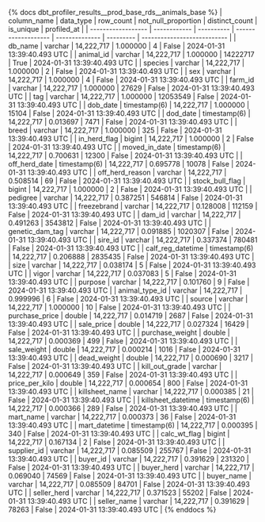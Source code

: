 {% docs dbt_profiler_results__prod_base_rds__animals_base  %}
| column_name        | data_type    |  row_count | not_null_proportion | distinct_count | is_unique | profiled_at                 |
| ------------------ | ------------ | ---------- | ------------------- | -------------- | --------- | --------------------------- |
| db_name            | varchar      | 14,222,717 |            1.000000 |              4 |     False | 2024-01-31 13:39:40.493 UTC |
| animal_id          | varchar      | 14,222,717 |            1.000000 |       14222717 |      True | 2024-01-31 13:39:40.493 UTC |
| species            | varchar      | 14,222,717 |            1.000000 |              2 |     False | 2024-01-31 13:39:40.493 UTC |
| sex                | varchar      | 14,222,717 |            1.000000 |              4 |     False | 2024-01-31 13:39:40.493 UTC |
| farm_id            | varchar      | 14,222,717 |            1.000000 |          27629 |     False | 2024-01-31 13:39:40.493 UTC |
| tag                | varchar      | 14,222,717 |            1.000000 |       12053549 |     False | 2024-01-31 13:39:40.493 UTC |
| dob_date           | timestamp(6) | 14,222,717 |            1.000000 |          15104 |     False | 2024-01-31 13:39:40.493 UTC |
| dod_date           | timestamp(6) | 14,222,717 |            0.013697 |           7471 |     False | 2024-01-31 13:39:40.493 UTC |
| breed              | varchar      | 14,222,717 |            1.000000 |            325 |     False | 2024-01-31 13:39:40.493 UTC |
| in_herd_flag       | bigint       | 14,222,717 |            1.000000 |              2 |     False | 2024-01-31 13:39:40.493 UTC |
| moved_in_date      | timestamp(6) | 14,222,717 |            0.700631 |          12300 |     False | 2024-01-31 13:39:40.493 UTC |
| off_herd_date      | timestamp(6) | 14,222,717 |            0.695778 |          10078 |     False | 2024-01-31 13:39:40.493 UTC |
| off_herd_reason    | varchar      | 14,222,717 |            0.508514 |             69 |     False | 2024-01-31 13:39:40.493 UTC |
| stock_bull_flag    | bigint       | 14,222,717 |            1.000000 |              2 |     False | 2024-01-31 13:39:40.493 UTC |
| pedigree           | varchar      | 14,222,717 |            0.387251 |         546814 |     False | 2024-01-31 13:39:40.493 UTC |
| freezebrand        | varchar      | 14,222,717 |            0.128008 |         112159 |     False | 2024-01-31 13:39:40.493 UTC |
| dam_id             | varchar      | 14,222,717 |            0.491263 |        3543812 |     False | 2024-01-31 13:39:40.493 UTC |
| genetic_dam_tag    | varchar      | 14,222,717 |            0.091885 |        1020307 |     False | 2024-01-31 13:39:40.493 UTC |
| sire_id            | varchar      | 14,222,717 |            0.337374 |         780481 |     False | 2024-01-31 13:39:40.493 UTC |
| calf_reg_datetime  | timestamp(6) | 14,222,717 |            0.206888 |        2835435 |     False | 2024-01-31 13:39:40.493 UTC |
| size               | varchar      | 14,222,717 |            0.038174 |              5 |     False | 2024-01-31 13:39:40.493 UTC |
| vigor              | varchar      | 14,222,717 |            0.037083 |              5 |     False | 2024-01-31 13:39:40.493 UTC |
| purpose            | varchar      | 14,222,717 |            0.101760 |              9 |     False | 2024-01-31 13:39:40.493 UTC |
| animal_type_id     | varchar      | 14,222,717 |            0.999996 |              6 |     False | 2024-01-31 13:39:40.493 UTC |
| source             | varchar      | 14,222,717 |            1.000000 |             10 |     False | 2024-01-31 13:39:40.493 UTC |
| purchase_price     | double       | 14,222,717 |            0.014719 |           2687 |     False | 2024-01-31 13:39:40.493 UTC |
| sale_price         | double       | 14,222,717 |            0.027324 |          16429 |     False | 2024-01-31 13:39:40.493 UTC |
| purchase_weight    | double       | 14,222,717 |            0.000369 |            499 |     False | 2024-01-31 13:39:40.493 UTC |
| sale_weight        | double       | 14,222,717 |            0.000214 |           1016 |     False | 2024-01-31 13:39:40.493 UTC |
| dead_weight        | double       | 14,222,717 |            0.000690 |           3217 |     False | 2024-01-31 13:39:40.493 UTC |
| kill_out_grade     | varchar      | 14,222,717 |            0.000649 |            359 |     False | 2024-01-31 13:39:40.493 UTC |
| price_per_kilo     | double       | 14,222,717 |            0.000654 |            800 |     False | 2024-01-31 13:39:40.493 UTC |
| killsheet_name     | varchar      | 14,222,717 |            0.000385 |             21 |     False | 2024-01-31 13:39:40.493 UTC |
| killsheet_datetime | timestamp(6) | 14,222,717 |            0.000366 |            289 |     False | 2024-01-31 13:39:40.493 UTC |
| mart_name          | varchar      | 14,222,717 |            0.000373 |             36 |     False | 2024-01-31 13:39:40.493 UTC |
| mart_datetime      | timestamp(6) | 14,222,717 |            0.000395 |            340 |     False | 2024-01-31 13:39:40.493 UTC |
| calc_wt_flag       | bigint       | 14,222,717 |            0.167134 |              2 |     False | 2024-01-31 13:39:40.493 UTC |
| supplier_id        | varchar      | 14,222,717 |            0.085509 |         255767 |     False | 2024-01-31 13:39:40.493 UTC |
| buyer_id           | varchar      | 14,222,717 |            0.391629 |         231320 |     False | 2024-01-31 13:39:40.493 UTC |
| buyer_herd         | varchar      | 14,222,717 |            0.069040 |          74569 |     False | 2024-01-31 13:39:40.493 UTC |
| buyer_name         | varchar      | 14,222,717 |            0.085509 |          84701 |     False | 2024-01-31 13:39:40.493 UTC |
| seller_herd        | varchar      | 14,222,717 |            0.371523 |          55202 |     False | 2024-01-31 13:39:40.493 UTC |
| seller_name        | varchar      | 14,222,717 |            0.391629 |          78263 |     False | 2024-01-31 13:39:40.493 UTC |
{% enddocs %}

